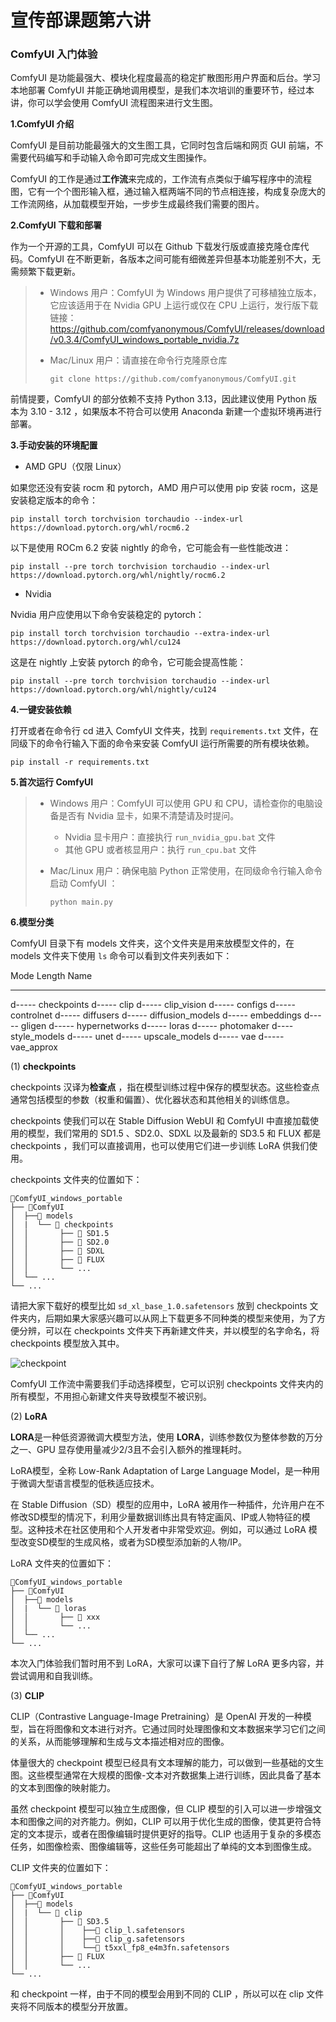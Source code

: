 # 宣传部课题第六讲

### ComfyUI 入门体验

ComfyUI 是功能最强大、模块化程度最高的稳定扩散图形用户界面和后台。学习本地部署 ComfyUI 并能正确地调用模型，是我们本次培训的重要环节，经过本讲，你可以学会使用 ComfyUI 流程图来进行文生图。

**1.ComfyUI 介绍**

ComfyUI 是目前功能最强大的文生图工具，它同时包含后端和网页 GUI 前端，不需要代码编写和手动输入命令即可完成文生图操作。

ComfyUI 的工作是通过**工作流**来完成的，工作流有点类似于编写程序中的流程图，它有一个个图形输入框，通过输入框两端不同的节点相连接，构成复杂庞大的工作流网络，从加载模型开始，一步步生成最终我们需要的图片。

**2.ComfyUI 下载和部署**

作为一个开源的工具，ComfyUI 可以在 Github 下载发行版或直接克隆仓库代码。ComfyUI 在不断更新，各版本之间可能有细微差异但基本功能差别不大，无需频繁下载更新。

> - Windows 用户：ComfyUI 为 Windows 用户提供了可移植独立版本，它应该适用于在 Nvidia GPU 上运行或仅在 CPU 上运行，发行版下载链接：https://github.com/comfyanonymous/ComfyUI/releases/download/v0.3.4/ComfyUI_windows_portable_nvidia.7z
>
> - Mac/Linux 用户：请直接在命令行克隆原仓库
>
>   ```
>   git clone https://github.com/comfyanonymous/ComfyUI.git
>   ```

前情提要，ComfyUI 的部分依赖不支持 Python 3.13，因此建议使用 Python 版本为 3.10 - 3.12 ，如果版本不符合可以使用 Anaconda 新建一个虚拟环境再进行部署。

**3.手动安装的环境配置**

- AMD GPU（仅限 Linux）

如果您还没有安装 rocm 和 pytorch，AMD 用户可以使用 pip 安装 rocm，这是安装稳定版本的命令：

```
pip install torch torchvision torchaudio --index-url https://download.pytorch.org/whl/rocm6.2
```

以下是使用 ROCm 6.2 安装 nightly 的命令，它可能会有一些性能改进：

```
pip install --pre torch torchvision torchaudio --index-url https://download.pytorch.org/whl/nightly/rocm6.2
```

- Nvidia

Nvidia 用户应使用以下命令安装稳定的 pytorch：

```
pip install torch torchvision torchaudio --extra-index-url https://download.pytorch.org/whl/cu124
```

这是在 nightly 上安装 pytorch 的命令，它可能会提高性能：

```
pip install --pre torch torchvision torchaudio --index-url https://download.pytorch.org/whl/nightly/cu124
```

**4.一键安装依赖**

打开或者在命令行 cd 进入 ComfyUI 文件夹，找到 `requirements.txt` 文件，在同级下的命令行输入下面的命令来安装 ComfyUI 运行所需要的所有模块依赖。

```
pip install -r requirements.txt
```

**5.首次运行 ComfyUI**

> - Windows 用户：ComfyUI 可以使用 GPU 和 CPU，请检查你的电脑设备是否有 Nvidia 显卡，如果不清楚请及时提问。
>    - Nvidia 显卡用户：直接执行 `run_nvidia_gpu.bat` 文件
>    - 其他 GPU 或者核显用户：执行 `run_cpu.bat` 文件
>
> - Mac/Linux 用户：确保电脑 Python 正常使用，在同级命令行输入命令启动 ComfyUI ：
>
>   ```
>   python main.py
>   ```

**6.模型分类**

ComfyUI 目录下有 models 文件夹，这个文件夹是用来放模型文件的，在 models 文件夹下使用 `ls` 命令可以看到文件夹列表如下：

Mode      Length Name
----                 -------------         ------ ----
d-----      checkpoints
d-----      clip
d-----      clip_vision
d-----      configs
d-----      controlnet
d-----      diffusers
d-----      diffusion_models
d-----      embeddings
d-----      gligen
d-----      hypernetworks
d-----      loras
d-----      photomaker
d----       style_models
d-----      unet
d-----      upscale_models
d-----      vae
d-----      vae_approx

(1) **checkpoints**

checkpoints 汉译为**检查点** ，指在模型训练过程中保存的模型状态。这些检查点通常包括模型的参数（权重和偏置）、优化器状态和其他相关的训练信息。

checkpoints 使我们可以在 Stable Diffusion WebUI 和 ComfyUI 中直接加载使用的模型，我们常用的 SD1.5 、SD2.0、SDXL 以及最新的 SD3.5 和 FLUX 都是 checkpoints ，我们可以直接调用，也可以使用它们进一步训练 LoRA 供我们使用。

checkpoints 文件夹的位置如下：

```
📁ComfyUI_windows_portable      
├── 📁ComfyUI                   
│  ├──📁 models                     
│  |  └── 📁 checkpoints         
│  │       ├── 📁 SD1.5                
│  │       ├── 📁 SD2.0           
│  │       ├── 📁 SDXL        
│  │       ├── 📁 FLUX   
│  │       └── ...      
│  └── ...                  
└── ...                         
```

请把大家下载好的模型比如 `sd_xl_base_1.0.safetensors` 放到 checkpoints 文件夹内，后期如果大家感兴趣可以从网上下载更多不同种类的模型来使用，为了方便分辨，可以在 checkpoints 文件夹下再新建文件夹，并以模型的名字命名，将 checkpoints 模型放入其中。

![checkpoint](https://comfyui-wiki.com/loaders/Load_Checkpoint.jpg)

ComfyUI 工作流中需要我们手动选择模型，它可以识别 checkpoints 文件夹内的所有模型，不用担心新建文件夹导致模型不被识别。

(2) **LoRA**

**LORA**是一种低资源微调大模型方法，使用 **LORA**，训练参数仅为整体参数的万分之一、GPU 显存使用量减少2/3且不会引入额外的推理耗时。

LoRA模型，全称 Low-Rank Adaptation of Large Language Model，是一种用于微调大型语言模型的低秩适应技术。

在 Stable Diffusion（SD）模型的应用中，LoRA 被用作一种插件，允许用户在不修改SD模型的情况下，利用少量数据训练出具有特定画风、IP或人物特征的模型。这种技术在社区使用和个人开发者中非常受欢迎。例如，可以通过 LoRA 模型改变SD模型的生成风格，或者为SD模型添加新的人物/IP。

LoRA 文件夹的位置如下：

```
📁ComfyUI_windows_portable      
├── 📁ComfyUI                   
│  ├──📁 models                     
│  |  └── 📁 loras         
│  │       ├── 📁 xxx  
│  │       └── ...
│  └── ...                  
└── ...                         
```

本次入门体验我们暂时用不到 LoRA，大家可以课下自行了解 LoRA 更多内容，并尝试调用和自我训练。

(3) **CLIP**

CLIP（Contrastive Language-Image Pretraining）是 OpenAI 开发的一种模型，旨在将图像和文本进行对齐。它通过同时处理图像和文本数据来学习它们之间的关系，从而能够理解和生成与文本描述相对应的图像。

体量很大的 checkpoint 模型已经具有文本理解的能力，可以做到一些基础的文生图。这些模型通常在大规模的图像-文本对齐数据集上进行训练，因此具备了基本的文本到图像的映射能力。

虽然 checkpoint 模型可以独立生成图像，但 CLIP 模型的引入可以进一步增强文本和图像之间的对齐能力。例如，CLIP 可以用于优化生成的图像，使其更符合特定的文本提示，或者在图像编辑时提供更好的指导。CLIP 也适用于复杂的多模态任务，如图像检索、图像编辑等，这些任务可能超出了单纯的文本到图像生成。

CLIP 文件夹的位置如下：

```
📁ComfyUI_windows_portable      
├── 📁ComfyUI                   
│  ├──📁 models                     
│  |  └── 📁 clip         
│  │       ├── 📁 SD3.5
│  │       │    ├──📃 clip_l.safetensors
│  │       │    ├──📃 clip_g.safetensors
│  │       │    └──📃 t5xxl_fp8_e4m3fn.safetensors
│  │       ├── 📁 FLUX   
│  │       └── ...            
└── ...                         
```

和 checkpoint 一样，由于不同的模型会用到不同的 CLIP ，所以可以在 clip 文件夹将不同版本的模型分开放置。

